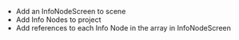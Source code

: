 - Add an InfoNodeScreen to scene
- Add Info Nodes to project
- Add references to each Info Node in the array in InfoNodeScreen
